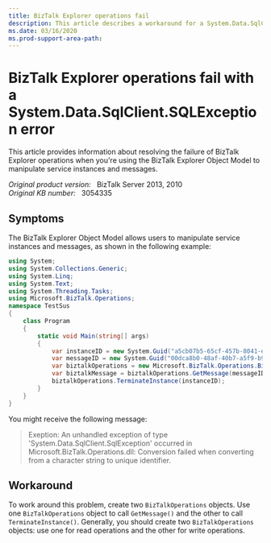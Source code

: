 ```yaml
---
title: BizTalk Explorer operations fail
description: This article describes a workaround for a System.Data.SqlClient.SQLException error message while you're performing BizTalk Explorer operations.  
ms.date: 03/16/2020
ms.prod-support-area-path:
---
```

# BizTalk Explorer operations fail with a System.Data.SqlClient.SQLException error

This article provides information about resolving the failure of BizTalk Explorer operations when you're using the BizTalk Explorer Object Model to manipulate service instances and messages.

_Original product version:_ &nbsp; BizTalk Server 2013, 2010  
_Original KB number:_ &nbsp; 3054335

## Symptoms

The BizTalk Explorer Object Model allows users to manipulate service instances and messages, as shown in the following example:

```csharp
using System;
using System.Collections.Generic;
using System.Linq;
using System.Text;
using System.Threading.Tasks;
using Microsoft.BizTalk.Operations;
namespace TestSus
{
    class Program
    {
        static void Main(string[] args)
        {
            var instanceID = new System.Guid("a5cb07b5-65cf-457b-8041-eee7463af564");
            var messageID = new System.Guid("00dca8b0-48af-40b7-a5f9-b91da7d66617");
            var biztalkOperations = new Microsoft.BizTalk.Operations.BizTalkOperations();
            var biztalkMessage = biztalkOperations.GetMessage(messageID, instanceID);
            biztalkOperations.TerminateInstance(instanceID);
        }
    }
}
```

You might receive the following message:

> Exeption:
> An unhandled exception of type 'System.Data.SqlClient.SqlException' occurred in Microsoft.BizTalk.Operations.dll: Conversion failed when converting from a character string to unique identifier.

## Workaround

To work around this problem, create two `BizTalkOperations` objects. Use one `BizTalkOperations` object to call `GetMessage()` and the other to call `TerminateInstance()`. Generally, you should create two `BizTalkOperations` objects: use one for read operations and the other for write operations.
